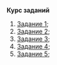 **Курс заданий**

1. [Задание 1](https://github.com/KinShish/learning_task_1/tree/master/1);
2. [Задание 2](https://github.com/KinShish/learning_task_1/tree/master/2);
3. [Задание 3](https://github.com/KinShish/learning_task_1/tree/master/3);
4. [Задание 4](https://github.com/KinShish/learning_task_1/tree/master/4);
5. [Задание 5](https://github.com/KinShish/learning_task_1/tree/master/5);